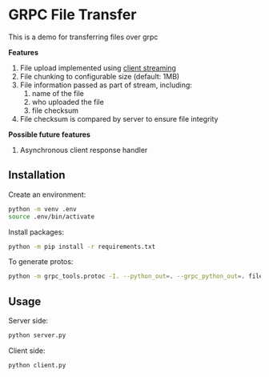 # GRPC File Transfer

This is a demo for transferring files over grpc

__Features__

1. File upload implemented using [client streaming](https://grpc.io/docs/what-is-grpc/core-concepts/#client-streaming-rpc)
2. File chunking to configurable size (default: 1MB)
3. File information passed as part of stream, including:
    1. name of the file
    2. who uploaded the file
    3. file checksum
4. File checksum is compared by server to ensure file integrity

__Possible future features__

1. Asynchronous client response handler

## Installation

Create an environment:

```bash
python -m venv .env
source .env/bin/activate
```

Install packages:

```bash
python -m pip install -r requirements.txt
```

To generate protos:

```bash
python -m grpc_tools.protoc -I. --python_out=. --grpc_python_out=. file_transfer.proto
```

## Usage

Server side:

```bash
python server.py
```

Client side:

```bash
python client.py
```
